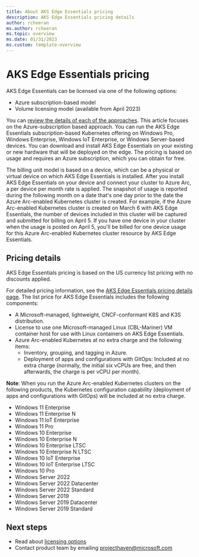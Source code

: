 ```yaml
---
title: About AKS Edge Essentials pricing
description: AKS Edge Essentials pricing details
author: rcheeran
ms.author: rcheeran
ms.topic: overview
ms.date: 01/31/2023
ms.custom: template-overview
---
```


# AKS Edge Essentials pricing

AKS Edge Essentials can be licensed via one of the following options:

- Azure subscription-based model
- Volume licensing model (available from April 2023)

You can [review the details of each of the approaches](aks-edge-licensing.md). This article focuses on the Azure-subscription based approach. You can run the AKS Edge Essentials subscription-based Kubernetes offering on Windows Pro, Windows Enterprise, Windows IoT Enterprise, or Windows Server-based devices. You can download and install AKS Edge Essentials on your existing or new hardware that will be deployed on the edge. The pricing is based on usage and requires an Azure subscription, which you can obtain for free.

The billing unit model is based on a device, which can be a physical or virtual device on which AKS Edge Essentials is installed. After you install AKS Edge Essentials on your device and connect your cluster to Azure Arc, a per device per month rate is applied. The snapshot of usage is reported during the following month on a date that's one day prior to the date the Azure Arc-enabled Kubernetes cluster is created. For example, if the Azure Arc-enabled Kubernetes cluster is created on March 6 with AKS Edge Essentials, the number of devices included in this cluster will be captured and submitted for billing on April 5. If you have one device in your cluster when the usage is posted on April 5, you'll be billed for one device usage for this Azure Arc-enabled Kubernetes cluster resource by AKS Edge Essentials.

## Pricing details

AKS Edge Essentials pricing is based on the US currency list pricing with no discounts applied.

For detailed pricing information, see the [AKS Edge Essentials pricing details page](https://aka.ms/AKSEdgeEssentialsPricing). The list price for AKS Edge Essentials includes the following components:

- A Microsoft-managed, lightweight, CNCF-conformant K8S and K3S distribution.
- License to use one Microsoft-managed Linux (CBL-Mariner) VM container host for use with Linux containers on AKS Edge Essentials.
- Azure Arc-enabled Kubernetes at no extra charge and the following items:
  - Inventory, grouping, and tagging in Azure.
  - Deployment of apps and configurations with GitOps: Included at no extra charge (normally, the initial six vCPUs are free, and then afterwards, the charge is per vCPU per month).

**Note**: When you run the Azure Arc-enabled Kubernetes clusters on the following products, the Kubernetes configuration capability (deployment of apps and configurations with GitOps) will be included at no extra charge. 
- Windows 11 Enterprise
- Windows 11 Enterprise N
- Windows 11 IoT Enterprise
- Windows 11 Pro
- Windows 10 Enterprise
- Windows 10 Enterprise N
- Windows 10 Enterprise LTSC
- Windows 10 Enterprise N LTSC
- Windows 10 IoT Enterprise
- Windows 10 IoT Enterprise LTSC
- Windows 10 Pro
- Windows Server 2022
- Windows Server 2022 Datacenter
- Windows Server 2022 Standard
- Windows Server 2019
- Windows Server 2019 Datacenter
- Windows Server 2019 Standard

## Next steps

- Read about [licensing options](./aks-edge-licensing.md)
- Contact product team by emailing projecthaven@microsoft.com
